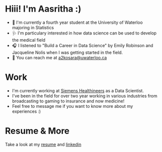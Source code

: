 # Hiii! I'm Aasritha :)

- 🧮 I'm currently a fourth year student at the University of Waterloo majoring in Statistics
- 🩺 I'm particulary interested in how data science can be used to develop the medical field
- 🎧 I listened to "Build a Career in Data Science" by Emily Robinson and Jacqueline Nolis when I was getting started in the field.
- 💌 You can reach me at a2kosara@uwaterloo.ca

# Work
- I'm currently working at [Siemens Healthineers](https://www.siemens-healthineers.com/) as a Data Scientist.
- I've been in the field for over two year working in various industries from broadcasting to gaming to insurance and now medicine!
- Feel free to message me if you want to know more about my experiences :)
  
# Resume & More
Take a look at my [resume](https://github.com/akosaraju19/Resume/blob/main/Kosaraju_Aasritha.pdf)
and [linkedin](https://www.linkedin.com/in/aasritha-k-481229199/)




<!---
akosaraju19/akosaraju19 is a ✨ special ✨ repository because its `README.md` (this file) appears on your GitHub profile.
You can click the Preview link to take a look at your changes.
--->
